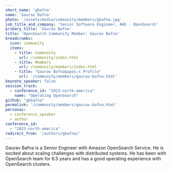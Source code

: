 ```yaml
---
short_name: 'gbafna'
name: 'Gaurav Bafna'
photo: '/assets/media/community/members/gbafna.jpg'
job_title_and_company: 'Senior Software Engineer, AWS - OpenSearch'
primary_title: 'Gaurav Bafna'
title: 'OpenSearch Community Member: Gaurav Bafna'
breadcrumbs:
  icon: community
  items:
    - title: Community
      url: /community/index.html
    - title: Members
      url: /community/members/index.html
    - title: "Gaurav Bafna&apos;s Profile"
      url: '/community/members/gaurav-bafna.html'
keynote_speaker: false
session_track: 
  - conference_id: "2023-north-america"
    name: "Operating OpenSearch"
github: "gbbafna"
permalink: '/community/members/gaurav-bafna.html'
personas:
  - conference_speaker
  - author
conference_id:
  - "2023-north-america"
redirect_from: '/authors/gbafna/'
---
```

Gaurav Bafna is a Senior Engineer with Amazon OpenSearch Service. He is excited about scaling challenges with distributed systems. He has been with OpenSearch team for 6.5 years and has a good operating experience with OpenSearch clusters.

